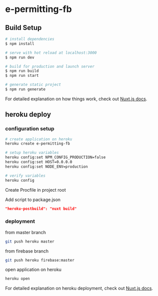 # e-permitting-fb

## Build Setup

```bash
# install dependencies
$ npm install

# serve with hot reload at localhost:3000
$ npm run dev

# build for production and launch server
$ npm run build
$ npm run start

# generate static project
$ npm run generate
```

For detailed explanation on how things work, check out [Nuxt.js docs](https://nuxtjs.org).

## heroku deploy

### configuration setup

``` bash
# create application on heroku
heroku create e-permitting-fb

# setup heroku variables
heroku config:set NPM_CONFIG_PRODUCTION=false
heroku config:set HOST=0.0.0.0
heroku config:set NODE_ENV=production

# verify variables
heroku config
```

Create Procfile in project root

Add script to package.json

``` json
"heroku-postbuild": "nuxt build"
```

### deployment

from master branch

``` bash
git push heroku master
```

from firebase branch

``` bash
git push heroku firebase:master
```

open application on heroku

``` bash
heroku open
```

For detailed explanation on heroku deployment, check out [Nuxt.js docs](https://nuxtjs.org/faq/heroku-deployment).

